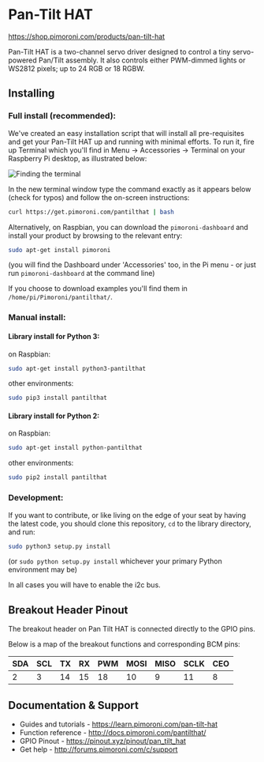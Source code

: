# Pan-Tilt HAT
https://shop.pimoroni.com/products/pan-tilt-hat

Pan-Tilt HAT is a two-channel servo driver designed to control a tiny servo-powered Pan/Tilt assembly. It also controls either PWM-dimmed lights or WS2812 pixels; up to 24 RGB or 18 RGBW.

## Installing

### Full install (recommended):

We've created an easy installation script that will install all pre-requisites and get your Pan-Tilt HAT
up and running with minimal efforts. To run it, fire up Terminal which you'll find in Menu -> Accessories -> Terminal
on your Raspberry Pi desktop, as illustrated below:

![Finding the terminal](http://get.pimoroni.com/resources/github-repo-terminal.png)

In the new terminal window type the command exactly as it appears below (check for typos) and follow the on-screen instructions:

```bash
curl https://get.pimoroni.com/pantilthat | bash
```

Alternatively, on Raspbian, you can download the `pimoroni-dashboard` and install your product by browsing to the relevant entry:

```bash
sudo apt-get install pimoroni
```
(you will find the Dashboard under 'Accessories' too, in the Pi menu - or just run `pimoroni-dashboard` at the command line)

If you choose to download examples you'll find them in `/home/pi/Pimoroni/pantilthat/`.

### Manual install:

#### Library install for Python 3:

on Raspbian:

```bash
sudo apt-get install python3-pantilthat
```

other environments: 

```bash
sudo pip3 install pantilthat
```

#### Library install for Python 2:

on Raspbian:

```bash
sudo apt-get install python-pantilthat
```

other environments: 

```bash
sudo pip2 install pantilthat
```

### Development:

If you want to contribute, or like living on the edge of your seat by having the latest code, you should clone this repository, `cd` to the library directory, and run:

```bash
sudo python3 setup.py install
```
(or `sudo python setup.py install` whichever your primary Python environment may be)

In all cases you will have to enable the i2c bus.

## Breakout Header Pinout

The breakout header on Pan Tilt HAT is connected directly to the GPIO pins.

Below is a map of the breakout functions and corresponding BCM pins:

| SDA | SCL | TX | RX | PWM | MOSI | MISO | SCLK | CEO |
| --- | --- | -- | -- | --- | ---- | ---- | ---- | --- |
| 2   | 3   | 14 | 15 | 18  | 10   | 9    | 11   | 8   |

## Documentation & Support

* Guides and tutorials - https://learn.pimoroni.com/pan-tilt-hat
* Function reference - http://docs.pimoroni.com/pantilthat/
* GPIO Pinout - https://pinout.xyz/pinout/pan_tilt_hat
* Get help - http://forums.pimoroni.com/c/support
